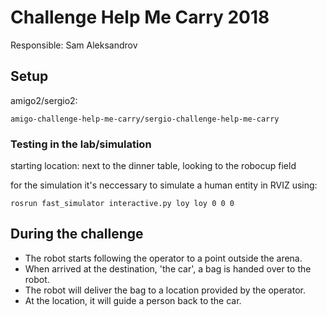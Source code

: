 # Challenge Help Me Carry 2018
Responsible: Sam Aleksandrov

## Setup
amigo2/sergio2:

    amigo-challenge-help-me-carry/sergio-challenge-help-me-carry

### Testing in the lab/simulation

starting location: next to the dinner table, looking to the robocup field

for the simulation it's neccessary to simulate a human entity in RVIZ using:

    rosrun fast_simulator interactive.py loy loy 0 0 0

## During the challenge

- The robot starts following the operator to a point outside the arena. 
- When arrived at the destination, 'the car', a bag is handed over to the robot.
- The robot will deliver the bag to a location provided by the operator.
- At the location, it will guide a person back to the car.
